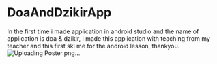# DoaAndDzikirApp
In the first time i made application in android studio and the name of application is doa &amp; dzikir, i made this application with teaching from my teacher and this first skl me for the android lesson, thankyou.
![Uploading Poster.png…]()
